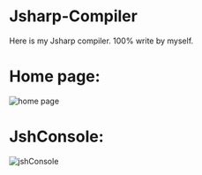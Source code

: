 # Jsharp-Compiler
Here is my Jsharp compiler. 100% write by myself.

# Home page:

![home page](https://user-images.githubusercontent.com/88512392/215344161-0486d18e-8c6f-487a-b704-d92ebcd91e6d.png)


# JshConsole:

![jshConsole](https://user-images.githubusercontent.com/88512392/215344175-3a91b524-7933-4ab7-bcbc-e2fe31bb28b9.png)

